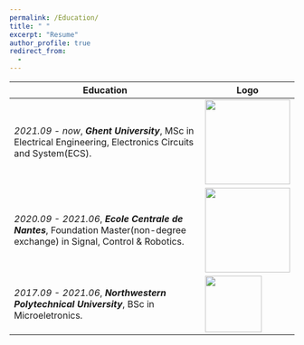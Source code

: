 ```yaml
---
permalink: /Education/
title: " "
excerpt: "Resume"
author_profile: true
redirect_from: 
  - 
---
```


| Education | Logo |
|-----------|------|
| *2021.09 - now*, ***Ghent University***, MSc in Electrical Engineering, Electronics Circuits and System(ECS). | <img src="https://styleguide.ugent.be/files/uploads/logo_UGent_EN_RGB_2400_kleur_witbg.png" width="150"> |
| *2020.09 - 2021.06*, ***Ecole Centrale de Nantes***, Foundation Master(non-degree exchange) in Signal, Control & Robotics. | <img src="https://upload.wikimedia.org/wikipedia/fr/c/c0/Logo_ECN.svg" width="150"> |
| *2017.09 - 2021.06*, ***Northwestern Polytechnical University***, BSc in Microeletronics. | <img src="https://upload.wikimedia.org/wikipedia/zh/thumb/a/ac/Northwestern_Polytechnical_University_badge.svg/320px-Northwestern_Polytechnical_University_badge.svg.png?1679150883585" width="100"> |




<!-- 
<base target = "_parent" />
<embed src="../assets/Xiaoke_Wang_Resume.pdf" target="_blank" width="800px" height="2100px" /> -->
